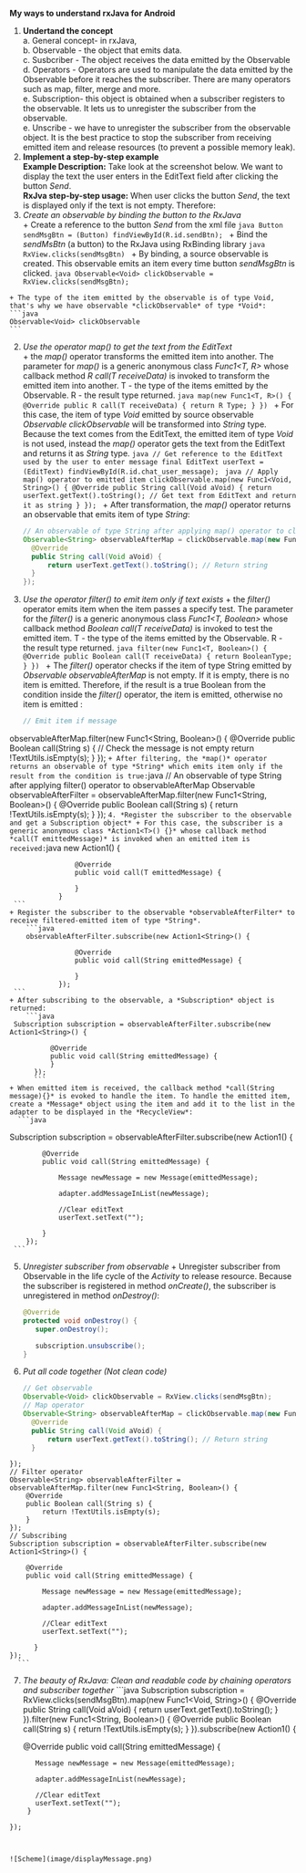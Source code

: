 **My ways to understand rxJava for Android**  

1. **Undertand the concept**   
    a. General concept- in rxJava,      
    b. Observable - the object that emits data.  
    c. Susbcriber - The object receives the data emitted by the Observable  
    d. Operators - Operators are used to manipulate the data emitted by the Observable before  it reaches the subscriber. There are many operators such as map, filter, merge and more.  
    e. Subscription- this object is obtained when a subscriber registers to the observable. It lets us to unregister the subscriber from the observable.  
    e. Unscribe - we have to unregister the subscriber from the observable object. It is the best practice to stop the subscriber from receiving emitted item and  release resources (to prevent a possible memory leak).  
2. **Implement a step-by-step example**  
  **Example Description:** Take look at the screenshot below. We want to display the text the user enters in the EditText field after clicking the button *Send*.  
  **RxJva step-by-step usage:**  When user clicks the button *Send*, the text is displayed only if the text is not empty. Therefore:  
  1. *Create an observable by binding the button to the RxJava*  
    + Create a reference to the button *Send* from the xml file
    ```java
    Button sendMsgBtn = (Button) findViewById(R.id.sendBtn);
    ```
    + Bind the *sendMsBtn* (a button) to the RxJava using RxBinding library
    ```java
    RxView.clicks(sendMsgBtn)
    ```
    + By binding, a source observable is created. This observable emits an item every time button *sendMsgBtn* is clicked.
    ```java
    Observable<Void> clickObservable = RxView.clicks(sendMsgBtn);
    ```

    + The type of the item emitted by the observable is of type Void, that's why we have observable *clickObservable* of type *Void*:
    ```java
    Observable<Void> clickObservable
    ```
  2. *Use the operator map() to get the text from the EditText*      
    + the *map()* operator transforms the emitted item into another. The parameter for *map()* is a generic anonymous class *Func1<T, R>* whose callback method *R call(T receiveData)* is invoked to transform the emitted item into another. T - the type of the items emitted by the Observable. R - the result type returned.
    ```java
    map(new Func1<T, R>() {
              @Override
              public R call(T receiveData) {
                  return R Type;
              }
          })
    ```
    + For this case, the item of type *Void* emitted by source observable *Observable<Void> clickObservable* will be transformed into *String* type. Because the text comes from the EditText, the emitted item of type *Void* is not used, instead the *map()* operator gets the text from the EditText and returns it as *String* type.
    ```java
    // Get reference to the EditText used by the user to enter message
    final EditText userText = (EditText) findViewById(R.id.chat_user_message);
    ```
    ```java
    // Apply map() operator to emitted item
    clickObservable.map(new Func1<Void, String>() {
            @Override
            public String call(Void aVoid) {
                return userText.getText().toString(); // Get text from EditText and return it as string
            }
        });
    ```
    + After transformation, the *map()* operator returns an observable that emits item of type *String*:
        ```java
      // An observable of type String after applying map() operator to clickObservable
      Observable<String> observableAfterMap = clickObservable.map(new Func1<Void, String>() {
          @Override
          public String call(Void aVoid) {
              return userText.getText().toString(); // Return string
          }
      });
      ```
  3. *Use the operator filter() to emit item only if text exists*
    + the *filter()* operator emits item when the item passes a specify test. The parameter for the *filter()* is a generic anonymous class *Func1<T, Boolean>* whose callback method *Boolean call(T receiveData)* is invoked to test the emitted item. T - the type of the items emitted by the Observable. R - the result type returned.
    ```java
    filter(new Func1<T, Boolean>() {
              @Override
              public Boolean call(T receiveData) {
                  return BooleanType;
              }
          })
    ```
    + The *filter()* operator checks if the item of type String emitted by *Observable<String> observableAfterMap* is not empty. If it is empty, there is no item is emitted. Therefore, if the result is a true Boolean from the condition inside the *filter()* operator, the item is emitted, otherwise no item is emitted :
      ```java
      // Emit item if message
  observableAfterMap.filter(new Func1<String, Boolean>() {
              @Override
              public Boolean call(String s) {
                // Check the message is not empty
                  return !TextUtils.isEmpty(s);
              }
          });
          ```
    + After filtering, the *map()* operator returns an observable of type *String* which emits item only if the result from the condition is true:
       ```java
       // An observable of type String after applying filter() operator to observableAfterMap
       Observable<String> observableAfterFilter = observableAfterMap.filter(new Func1<String, Boolean>() {
           @Override
           public Boolean call(String s) {
               return !TextUtils.isEmpty(s);
           }
       });
       ```
  4. *Register the subscriber to the observable and get a Subscription object*
    + For this case, the subscriber is a generic anonymous class *Action1<T>() {}* whose callback method *call(T emittedMessage)* is invoked when an emitted item is received:
        ```java
      new Action1<T>() {

                    @Override
                    public void call(T emittedMessage) {

                    }
                }
     ```
    + Register the subscriber to the observable *observableAfterFilter* to receive filtered-emitted item of type *String*.
        ```java
        observableAfterFilter.subscribe(new Action1<String>() {

                    @Override
                    public void call(String emittedMessage) {

                    }
                });
     ```
    + After subscribing to the observable, a *Subscription* object is returned:
        ```java
     Subscription subscription = observableAfterFilter.subscribe(new   Action1<String>() {

              @Override
              public void call(String emittedMessage) {
              }
          });
          ```
    + When emitted item is received, the callback method *call(String message){}* is evoked to handle the item. To handle the emitted item, create a *Message* object using the item and add it to the list in the adapter to be displayed in the *RecycleView*:
      ```java
Subscription subscription = observableAfterFilter.subscribe(new Action1<String>() {

            @Override
            public void call(String emittedMessage) {

                Message newMessage = new Message(emittedMessage);

                adapter.addMessageInList(newMessage);

                //Clear editText
                userText.setText("");

            }
        });
     ```    
  5. *Unregister subscriber from observable*
    + Unregister subscriber from Observable in the life cycle of the *Activity* to release resource. Because the subscriber is registered in method *onCreate()*, the subscriber is unregistered in method *onDestroy()*:   
      ```java
      @Override
     protected void onDestroy() {
         super.onDestroy();

         subscription.unsubscribe();
     }
        ```
  6. *Put all code together (Not clean code)*
      ```java
      // Get observable
      Observable<Void> clickObservable = RxView.clicks(sendMsgBtn);
      // Map operator
      Observable<String> observableAfterMap = clickObservable.map(new Func1<Void, String>() {
        @Override
        public String call(Void aVoid) {
            return userText.getText().toString(); // Return string
        }
    });
    // Filter operator
    Observable<String> observableAfterFilter = observableAfterMap.filter(new Func1<String, Boolean>() {
        @Override
        public Boolean call(String s) {
            return !TextUtils.isEmpty(s);
        }
    });
    // Subscribing
    Subscription subscription = observableAfterFilter.subscribe(new Action1<String>() {

        @Override
        public void call(String emittedMessage) {

            Message newMessage = new Message(emittedMessage);

            adapter.addMessageInList(newMessage);

            //Clear editText
            userText.setText("");

          }
    });
      ```
  7. *The beauty of RxJava: Clean and readable code by chaining operators and subscriber together*
    ```java
    Subscription subscription = RxView.clicks(sendMsgBtn).map(new Func1<Void, String>() {
        @Override
        public String call(Void aVoid) {
            return userText.getText().toString();
          }
    }).filter(new Func1<String, Boolean>() {
        @Override
        public Boolean call(String s) {
            return !TextUtils.isEmpty(s);
          }
    }).subscribe(new Action1<String>() {

        @Override
        public void call(String emittedMessage) {

            Message newMessage = new Message(emittedMessage);

            adapter.addMessageInList(newMessage);

            //Clear editText
            userText.setText("");
          }
    });
   ```


![Scheme](image/displayMessage.png)   

